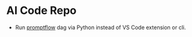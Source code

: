 # AI Code Repo
* Run [promptflow](promptflow/run_python_dagflow/README.md) dag via Python instead of VS Code extension or cli.
